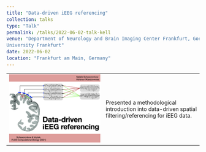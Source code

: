 ```yaml
---
title: "Data-driven iEEG referencing"
collection: talks
type: "Talk"
permalink: /talks/2022-06-02-talk-kell
venue: "Department of Neurology and Brain Imaging Center Frankfurt, Goethe
University Frankfurt"
date: 2022-06-02
location: "Frankfurt am Main, Germany"
---
```


<table style="width: 100%; border-collapse: collapse;">
  <tr>
    <!-- Image cell -->
    <td style="text-align: center; vertical-align: middle; width: 50%;">
      <img src="../images/2022_talk_kell.png" alt="" style="max-width: 100%; height: auto;">
    </td>
    <!-- Text cell -->
    <td style="text-align: left; vertical-align: middle; width: 50%;">
      Presented a methodological introduction into data-driven spatial filtering/referencing for iEEG data.
    </td>
  </tr>
</table>
